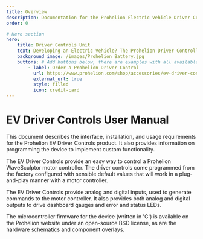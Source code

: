 ```yaml
---
title: Overview
description: Documentation for the Prohelion Electric Vehicle Driver Controls
order: 0

# Hero section
hero:
    title: Driver Controls Unit
    text: Developing an Electric Vehicle? The Prohelion Driver Controller Unit is designed to give you a head start with an off the shelf control platform to get you driving sooner.
    background_image: /images/Prohelion_Battery.jpg
    buttons: # Add buttons below, there are examples with all available options
        - label: Order a Prohelion Driver Control
          url: https://www.prohelion.com/shop/accessories/ev-driver-controls/
          external_url: true 
          style: filled
          icon: credit-card 
---
```


# EV Driver Controls User Manual

This document describes the interface, installation, and usage requirements for the Prohelion EV Driver Controls product.  It also provides information on programming the device to implement custom functionality.

The EV Driver Controls provide an easy way to control a Prohelion WaveSculptor motor controller.  The driver controls come programmed from the factory configured with sensible default values that will work in a plug-and-play manner with a motor controller.

The EV Driver Controls provide analog and digital inputs, used to generate commands to the motor controller.  It also provides both analog and digital outputs to drive dashboard gauges and error and status LEDs.

The microcontroller firmware for the device (written in 'C') is available on the Prohelion website under an open-source BSD license, as are the hardware schematics and component overlays.
